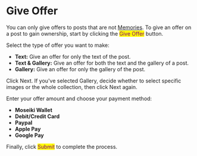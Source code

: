 # Give Offer

You can only give offers to posts that are not [Memories](../../create-a-memory.md). To give an offer on a post to gain ownership, start by clicking the <mark style="color:purple;">Give Offer</mark> button.

Select the type of offer you want to make:

* **Text:** Give an offer for only the text of the post.
* **Text & Gallery:** Give an offer for both the text and the gallery of a post.
* **Gallery:** Give an offer for only the gallery of the post.

Click Next. If you've selected Gallery, decide whether to select specific images or the whole collection, then click Next again.

Enter your offer amount and choose your payment method:

* **Moseiki Wallet**
* **Debit/Credit Card**
* **Paypal**
* **Apple Pay**
* **Google Pay**

Finally, click <mark style="color:purple;">Submit</mark> to complete the process.
